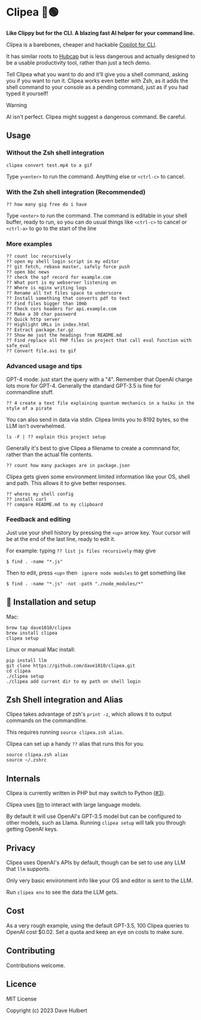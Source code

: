 # Clipea 📎🟢

**Like Clippy but for the CLI. A blazing fast AI helper for your command line.**

Clipea is a barebones, cheaper and hackable [Copilot for CLI](https://githubnext.com/projects/copilot-cli).

It has similar roots to [Hubcap](https://github.com/dave1010/hubcap) but is less dangerous and actually designed to be a usable productivity tool, rather than just a tech demo.

Tell Clipea what you want to do and it'll give you a shell command, asking you if you want to run it. Clipea works even better with Zsh, as it adds the shell command to your console as a pending command, just as if you had typed it yourself!

> [!WARNING]
> AI isn't perfect. Clipea might suggest a dangerous command. Be careful.

## Usage

### Without the Zsh shell integration

    clipea convert test.mp4 to a gif

Type `y<enter>` to run the command. Anything else or `<ctrl-c>` to cancel.

### With the Zsh shell integration (Recommended)

    ?? how many gig free do i have

Type `<enter>` to run the command. The command is editable in your shell buffer, ready to run, so you can do
usual things like `<ctrl-c>` to cancel or `<ctrl-a>` to go to the start of the line

### More examples

    ?? count loc recursively
    ?? open my shell login script in my editor
    ?? git fetch, rebase master, safely force push
    ?? open bbc news
    ?? check the spf record for example.com
    ?? What port is my webserver listening on
    ?? Where is nginx writing logs
    ?? Rename all txt files space to underscore
    ?? Install something that converts pdf to text
    ?? Find files bigger than 10mb
    ?? Check cors headers for api.example.com
    ?? Make a 30 char password 
    ?? Quick http server
    ?? Highlight URLs in index.html
    ?? Extract package.tar.gz
    ?? Show me just the headings from README.md
    ?? Find replace all PHP files in project that call eval function with safe_eval
    ?? Convert file.avi to gif

### Advanced usage and tips

GPT-4 mode: just start the query with a "4". Remember that OpenAI charge lots more for GPT-4.
Generally the standard GPT-3.5 is fine for commandline stuff.

    ?? 4 create a text file explaining quantum mechanics in a haiku in the style of a pirate

You can also send in data via stdin. Clipea limits you to 8192 bytes, so the LLM isn't overwhelmed.

    ls -F | ?? explain this project setup

Generally it's best to give Clipea a filename to create a commnand for, rather than the actual file contents.

    ?? count how many packages are in package.json

Clipea gets given some environment limited information like your OS, shell and path.
This allows it to give better responses.

    ?? wheres my shell config
    ?? install curl
    ?? compare README.md to my clipboard

### Feedback and editing

Just use your shell history by pressing the `<up>` arrow key. Your cursor will be at the end of
the last line, ready to edit it.

For example: typing `?? list js files recursively` may give
    
    $ find . -name "*.js"

Then to edit, press `<up>` then ` ignore node modules` to get something like

    $ find . -name "*.js" -not -path "./node_modules/*"

## 🚀 Installation and setup

Mac:

    brew tap dave1010/clipea
    brew install clipea
    clipea setup

Linux or manual Mac install:

    pip install llm
    git clone https://github.com/dave1010/clipea.git
    cd clipea
    ./clipea setup
    ./clipea add current dir to my path on shell login

## Zsh Shell integration and Alias

Clipea takes advantage of zsh's `print -z`, which allows it to output commands on the commandline.

This requires running `source clipea.zsh alias`.

Clipea can set up a handy `??` alias that runs this for you.

    source clipea.zsh alias
    source ~/.zshrc

## Internals

Clipea is currently written in PHP but may switch to Python ([#3](https://github.com/dave1010/clipea/issues/3)).

Clipea uses [llm](https://github.com/simonw/llm) to interact with large language models.

By default it will use OpenAI's GPT-3.5 model but can be configured to other models, such as Llama.
Running `clipea setup` will talk you through getting OpenAI keys.

## Privacy

Clipea uses OpenAI's APIs by default, though can be set to use any LLM that `llm` supports.

Only very basic environment info like your OS and editor is sent to the LLM.

Run `clipea env` to see the data the LLM gets.

## Cost

As a very rough example, using the default GPT-3.5, 100 Clipea queries to OpenAI cost $0.02.
Set a quota and keep an eye on costs to make sure.

## Contributing

Contributions welcome.

## Licence

MIT License

Copyright (c) 2023 Dave Hulbert